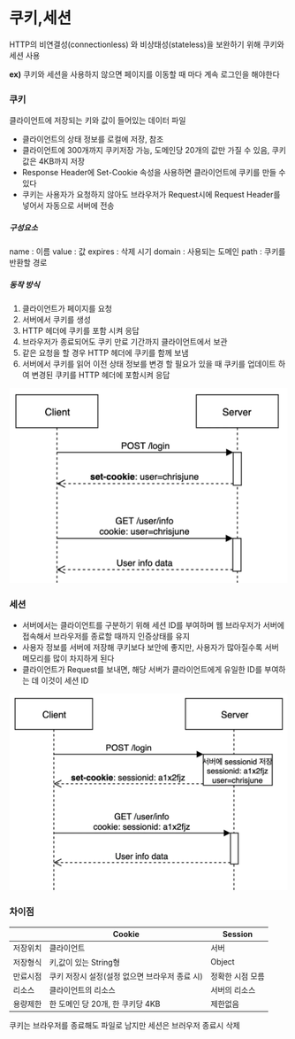 # 쿠키,세션
HTTP의 비연결성(connectionless) 와 비상태성(stateless)을 보완하기 위해 쿠키와 세션 사용

**ex)** 쿠키와 세션을 사용하지 않으면 페이지를 이동할 때 마다 계속 로그인을 해야한다

### 쿠키
클라이언트에 저장되는 키와 값이 들어있는 데이터 파일
- 클라이언트의 상태 정보를 로컬에 저장, 참조
- 클라이언트에 300개까지 쿠키저장 가능, 도메인당 20개의 값만 가질 수 있음, 쿠키값은 4KB까지 저장
- Response Header에 Set-Cookie 속성을 사용하면 클라이언트에 쿠키를 만들 수 있다
- 쿠키는 사용자가 요청하지 않아도 브라우저가 Request시에 Request Header를 넣어서 자동으로 서버에 전송

##### 구성요소
name : 이름
value : 값
expires : 삭제 시기
domain : 사용되는 도메인
path : 쿠키를 반환할 경로
##### 동작 방식

1. 클라이언트가 페이지를 요청
2. 서버에서 쿠키를 생성
3. HTTP 헤더에 쿠키를 포함 시켜 응답
4. 브라우저가 종료되어도 쿠키 만료 기간까지 클라이언트에서 보관
5. 같은 요청을 할 경우 HTTP 헤더에 쿠키를 함께 보냄
6. 서버에서 쿠키를 읽어 이전 상태 정보를 변경 할 필요가 있을 때 쿠키를 업데이트 하여 변경된 쿠키를 HTTP 헤더에 포함시켜 응답

![cookie](../image/cookie.webp)

### 세션

- 서버에서는 클라이언트를 구분하기 위해 세션 ID를 부여하며 웹 브라우저가 서버에 접속해서 브라우저를 종료할 때까지 인증상태를 유지
- 사용자 정보를 서버에 저장해 쿠키보다 보안에 좋지만, 사용자가 많아질수록 서버 메모리를 많이 차지하게 된다
- 클라이언트가 Request를 보내면, 해당 서버가 클라이언트에게 유일한 ID를 부여하는 데 이것이 세션 ID

![session](../image/session.webp)

### 차이점
|| Cookie |	Session |
|---|---|---|
|저장위치	| 클라이언트	| 서버 |
|저장형식	|	키,값이 있는 String형	|	Object	|
|만료시점	|쿠키 저장시 설정(설정 없으면 브라우저 종료 시)|정확한 시점 모름
|리소스|	클라이언트의 리소스	|서버의 리소스|
|용량제한|	한 도메인 당 20개, 한 쿠키당 4KB	|제한없음|

쿠키는 브라우저를 종료해도 파일로 남지만 세션은 브러우저 종료시 삭제

